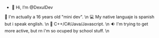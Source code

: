 - 👋 Hi, I’m @DexulDev

🌺 I'm actually a 16 years old "mini dev". \n
💻 My native languaje is spanish but i speak english. \n
🎫 C++/C#/Java/Javascript. \n
🔉 I'm trying to get more active, but rn i'm so ocuped by school stuff. \n

<!---
My discord: Dexul#1523
--->
